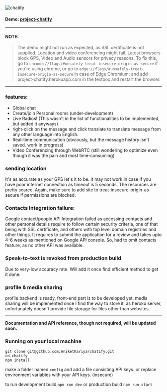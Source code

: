 ![chatify](https://drive.google.com/file/d/1hMGrQgKZ-qf8oyjMvUs0_VtEyyYzIMc1/view?usp=sharing "Chatify Logo")
#### Demo: [project-chatify](http://project-chatify.herokuapp.com/)
---
#### NOTE:
>The demo might not run as expected, as SSL certificate is not supplied. Location and video conferencing might fail. Latest browsers block GPS, 
 Video and Audio sensors for privacy reasons. To fix this, go to ```chrome://flags/#unsafely-treat-insecure-origin-as-secure``` if you're using chrome, or go to ```edge://flags/#unsafely-treat-insecure-origin-as-secure``` in case of Edge Chromium; and add project-chatify.herokuapp.com in the textbox and restart the browser.

----

### features:
* Global chat
* Create/join Personal rooms (under-development)
* Live Radios! (This wasn't in the list of functionalities to be implemented, but added it anyways)
* right-click on the message and click translate to translate message from any other language into English.
* Real-time communication (obviously, but the message history isn't saved. work in progress)
* Video Conferencing through WebRTC (still wondering to optimize even though it was the pain and most time-consuming)

### sending location
It's as accurate as your GPS let's it to be. It may not work in case if you have poor internet connection as timeout is 5 seconds. The resources are pretty scarce. Again, make sure to add site to treat-insecure-origin-as-secure if permissions are blocked.

### Contacts Integration failure: 
Google contact/people API Integration failed as accessing contacts and other personal details require to follow certain security criteria, one of that being with SSL certificate, and others with top level domain registries and other things. It requires to submit the application for a review and takes upto 4-6 weeks as mentioned on Google API console. So, had to omit contacts feature, as no other API was available.

### Speak-to-text is revoked from production build
Due to very-low accuracy rate. Will add it once find efficient method to get it done.

### profile & media sharing
profile backend is ready, front-end part is to be developed yet. media sharing will be implemented once I find the way to store it, as heroku server, unfortunately doesn't provide file storage for files other than websites.

---

**Documentation and API reference, though not required, will be updated soon.**

### Running on your local machine
```
git clone git@github.com:AniketKariya/chatify.git
cd chatify
npm install
```

make a folder named ```config``` and add a file consisting API keys. or replace environment variables with your API keys. (insecure)

to run development build
```npm run dev```
or production build
```npm run start```